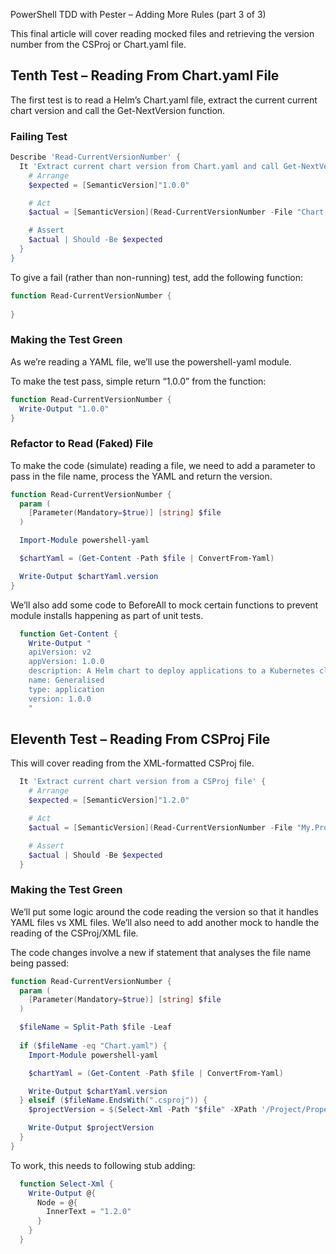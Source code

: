 PowerShell TDD with Pester – Adding More Rules (part 3 of 3)

This final article will cover reading mocked files and retrieving the version number from the CSProj or Chart.yaml file.

## Tenth Test – Reading From Chart.yaml File
The first test is to read a Helm’s Chart.yaml file, extract the current current chart version and call the Get-NextVersion function.

### Failing Test

```powershell
Describe 'Read-CurrentVersionNumber' {
  It 'Extract current chart version from Chart.yaml and call Get-NextVersion' {
    # Arrange
    $expected = [SemanticVersion]"1.0.0"

    # Act
    $actual = [SemanticVersion](Read-CurrentVersionNumber -File "Chart.yaml)

    # Assert
    $actual | Should -Be $expected
  }
}
```

To give a fail (rather than non-running) test, add the following function:

```powershell
function Read-CurrentVersionNumber {
  
}
```

### Making the Test Green

As we’re reading a YAML file, we’ll use the powershell-yaml module.

To make the test pass, simple return “1.0.0” from the function:

```powershell
function Read-CurrentVersionNumber {
  Write-Output "1.0.0"
}
```

### Refactor to Read (Faked) File

To make the code (simulate) reading a file, we need to add a parameter to pass in the file name, process the YAML and return the version.

```powershell
function Read-CurrentVersionNumber {
  param (
    [Parameter(Mandatory=$true)] [string] $file
  )

  Import-Module powershell-yaml

  $chartYaml = (Get-Content -Path $file | ConvertFrom-Yaml)

  Write-Output $chartYaml.version
}
```

We’ll also add some code to BeforeAll to mock certain functions to prevent module installs happening as part of unit tests.

```powershell
  function Get-Content {
    Write-Output "
    apiVersion: v2
    appVersion: 1.0.0
    description: A Helm chart to deploy applications to a Kubernetes cluster using standard settings
    name: Generalised
    type: application
    version: 1.0.0    
    "
```

## Eleventh Test – Reading From CSProj File

This will cover reading from the XML-formatted CSProj file.

```powershell
  It 'Extract current chart version from a CSProj file' {
    # Arrange
    $expected = [SemanticVersion]"1.2.0"

    # Act
    $actual = [SemanticVersion](Read-CurrentVersionNumber -File "My.Project.csproj")

    # Assert
    $actual | Should -Be $expected
  }
```

### Making the Test Green

We’ll put some logic around the code reading the version so that it handles YAML files vs XML files. We’ll also need to add another mock to handle the reading of the CSProj/XML file.

The code changes involve a new if statement that analyses the file name being passed:

```powershell
function Read-CurrentVersionNumber {
  param (
    [Parameter(Mandatory=$true)] [string] $file
  )

  $fileName = Split-Path $file -Leaf
  
  if ($fileName -eq "Chart.yaml") {
    Import-Module powershell-yaml

    $chartYaml = (Get-Content -Path $file | ConvertFrom-Yaml)

    Write-Output $chartYaml.version
  } elseif ($fileName.EndsWith(".csproj")) {
    $projectVersion = $(Select-Xml -Path "$file" -XPath '/Project/PropertyGroup/Version').Node.InnerText

    Write-Output $projectVersion
  }
}
```

To work, this needs to following stub adding:

```powershell
  function Select-Xml {
    Write-Output @{
      Node = @{
        InnerText = "1.2.0"
      }
    }
  }
```